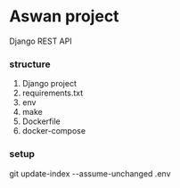# Aswan project
Django REST API 

### structure
1. Django project
1. requirements.txt
1. env
1. make
1. Dockerfile
1. docker-compose


### setup
git update-index --assume-unchanged .env